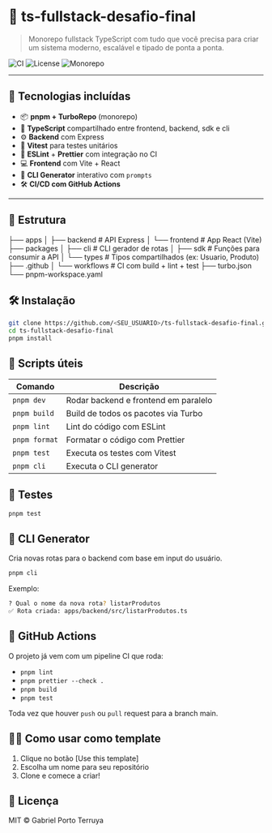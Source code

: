 # 🧩 ts-fullstack-desafio-final

> Monorepo fullstack TypeScript com tudo que você precisa para criar um sistema moderno, escalável e tipado de ponta a ponta.

![CI](https://img.shields.io/github/actions/workflow/status/gpterruya/ts-fullstack-desafio-final/ci.yml?branch=main&label=CI&style=flat-square)
![License](https://img.shields.io/badge/license-MIT-green?style=flat-square)
![Monorepo](https://img.shields.io/badge/structure-monorepo-blue?style=flat-square)

---

## 🚀 Tecnologias incluídas

- 📦 **pnpm + TurboRepo** (monorepo)
- 🧠 **TypeScript** compartilhado entre frontend, backend, sdk e cli
- ⚙️ **Backend** com Express
- 🧪 **Vitest** para testes unitários
- 🧼 **ESLint** + **Prettier** com integração no CI
- 💻 **Frontend** com Vite + React
- 🧰 **CLI Generator** interativo com `prompts`
- 🛠️ **CI/CD com GitHub Actions**

---

## 📁 Estrutura

├── apps
│ ├── backend # API Express
│ └── frontend # App React (Vite)
├── packages
│ ├── cli # CLI gerador de rotas
│ ├── sdk # Funções para consumir a API
│ └── types # Tipos compartilhados (ex: Usuario, Produto)
├── .github
│ └── workflows # CI com build + lint + test
├── turbo.json
└── pnpm-workspace.yaml

## 🛠️ Instalação

```bash
git clone https://github.com/<SEU_USUARIO>/ts-fullstack-desafio-final.git
cd ts-fullstack-desafio-final
pnpm install
```

## 🎯 Scripts úteis

| Comando       | Descrição                            |
| ------------- | ------------------------------------ |
| `pnpm dev`    | Rodar backend e frontend em paralelo |
| `pnpm build`  | Build de todos os pacotes via Turbo  |
| `pnpm lint`   | Lint do código com ESLint            |
| `pnpm format` | Formatar o código com Prettier       |
| `pnpm test`   | Executa os testes com Vitest         |
| `pnpm cli`    | Executa o CLI generator              |

## 🧪 Testes

```bash
pnpm test
```

## 🤖 CLI Generator

Cria novas rotas para o backend com base em input do usuário.

```bash
pnpm cli
```

Exemplo:

```bash
? Qual o nome da nova rota? listarProdutos
✅ Rota criada: apps/backend/src/listarProdutos.ts
```

## 🔄 GitHub Actions

O projeto já vem com um pipeline CI que roda:

- `pnpm lint`
- `pnpm prettier --check .`
- `pnpm build`
- `pnpm test`

Toda vez que houver `push` ou `pull` request para a branch main.

## 🧑‍💻 Como usar como template

1. Clique no botão [Use this template]
2. Escolha um nome para seu repositório
3. Clone e comece a criar!

## 📝 Licença

MIT © Gabriel Porto Terruya